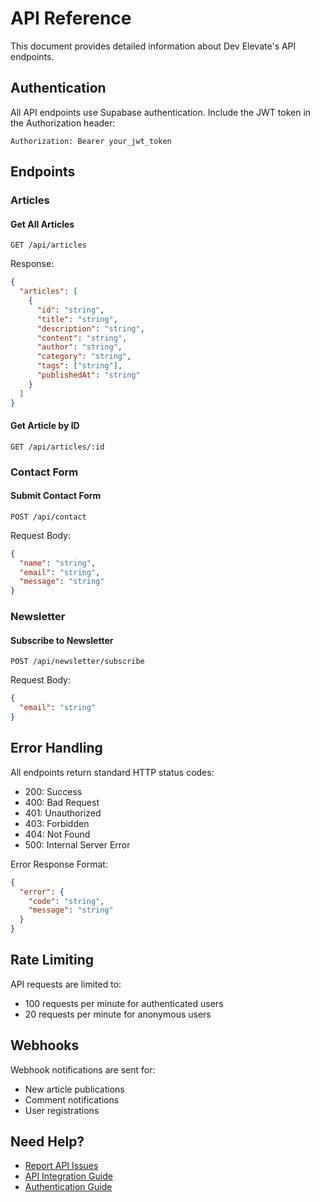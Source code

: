 # API Reference

This document provides detailed information about Dev Elevate's API endpoints.

## Authentication

All API endpoints use Supabase authentication. Include the JWT token in the Authorization header:

```http
Authorization: Bearer your_jwt_token
```

## Endpoints

### Articles

#### Get All Articles

```http
GET /api/articles
```

Response:
```json
{
  "articles": [
    {
      "id": "string",
      "title": "string",
      "description": "string",
      "content": "string",
      "author": "string",
      "category": "string",
      "tags": ["string"],
      "publishedAt": "string"
    }
  ]
}
```

#### Get Article by ID

```http
GET /api/articles/:id
```

### Contact Form

#### Submit Contact Form

```http
POST /api/contact
```

Request Body:
```json
{
  "name": "string",
  "email": "string",
  "message": "string"
}
```

### Newsletter

#### Subscribe to Newsletter

```http
POST /api/newsletter/subscribe
```

Request Body:
```json
{
  "email": "string"
}
```

## Error Handling

All endpoints return standard HTTP status codes:

- 200: Success
- 400: Bad Request
- 401: Unauthorized
- 403: Forbidden
- 404: Not Found
- 500: Internal Server Error

Error Response Format:
```json
{
  "error": {
    "code": "string",
    "message": "string"
  }
}
```

## Rate Limiting

API requests are limited to:
- 100 requests per minute for authenticated users
- 20 requests per minute for anonymous users

## Webhooks

Webhook notifications are sent for:
- New article publications
- Comment notifications
- User registrations

## Need Help?

- [Report API Issues](https://github.com/Satya900/DEV_MAIN/issues)
- [API Integration Guide](integration-guide.md)
- [Authentication Guide](authentication.md)